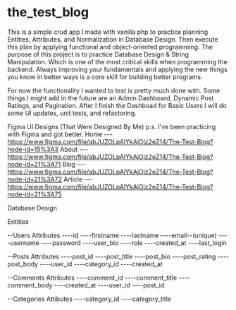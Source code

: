 # the_test_blog

This is a simple crud app I made with vanilla php to practice planning Entities, Attributes, and Normalization in Database Design. 
Then execute this plan by applying functional and object-oriented programming. The purpose of this project is to practice Database Design &
String Manipulation. Which is one of the most critical skills when programming the backend. Always improving your fundamentals and applying the new things you know in better ways is a core skill for building better programs.

For now the functionality I wanted to test is pretty much done with. Some things I might add in the future are
an Admin Dashboard, Dynamic Post Ratings, and Pagination. After I finish the Dashboad for Basic Users I will do some UI updates, unit tests, and refactoring.

Figma UI Designs (That Were Designed By Me)
p.s. I've been practicing with Figma and got better.
Home --- https://www.figma.com/file/abJUZOLpAlYkAjOiz2eZ14/The-Test-Blog?node-id=15%3A3
About --- https://www.figma.com/file/abJUZOLpAlYkAjOiz2eZ14/The-Test-Blog?node-id=21%3A71
Blog --- https://www.figma.com/file/abJUZOLpAlYkAjOiz2eZ14/The-Test-Blog?node-id=21%3A72
Article --- https://www.figma.com/file/abJUZOLpAlYkAjOiz2eZ14/The-Test-Blog?node-id=21%3A75

Database Design

Entities

--Users
Attributes
----id
----firstname
----lastname
----email--(unique)
----username
----password
----user_bio
----role
----created_at
----last_login

--Posts
Attributes
----post_id
----post_title
----post_bio
----post_rating
----post_body
----user_id
----category_id
----created_at

--Comments
Attributes
----comment_id
----comment_title
----comment_body
----created_at
----user_id
----post_id

--Categories
Attibutes
----category_id
----category_title

